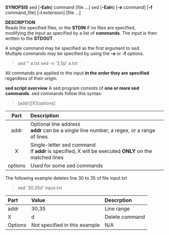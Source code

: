 **SYNOPSIS**
sed [**-Ealn**] command [file ...]
sed [**-Ealn**] [**-e** command] [**-f** command_file] [**-i** extension] [file ...]

**DESCRIPTION**<br>
Reads the specified files, or the **STDIN** if no files are specified,<br>modifying the input as specified by a list of **commands**.
The input is then written to the **STDOUT**.

A single command may be specified as the first argument to sed.<br> Multiple commands may be specified by using the **-e** or **-f** options.
> sed '' a.txt
> sed -n '3,5p' a.txt

All commands are applied to the input **in the order they are specified** regardless of their origin.<br>

**sed script overview**
A sed program consists of **one or more sed commands**.
sed commands follow this syntax:
> [addr][X][options]

|Part|Description|
|:-:|:-|
|addr|Optional line address<br>**addr** can be a single line number, a regex, or a range of lines|
|X|Single-letter sed command<br>If **addr** is specified, X will be executed **ONLY** on the matched lines|
|options|Used for some sed commands|

The following example deletes line 30 to 35 of file input.txt
> sed '30,35d' input.txt

|Part|Value|Descrption|
|:-|:-|:-|
|addr|30,35|Line range|
|X|d|Delete command|
|Options|Not specified in this example|N/A|